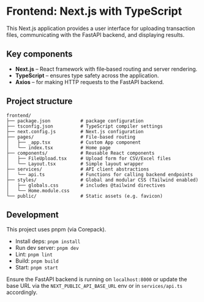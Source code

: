 # Frontend: Next.js with TypeScript

This Next.js application provides a user interface for uploading transaction
files, communicating with the FastAPI backend, and displaying results.

## Key components

- **Next.js** – React framework with file‑based routing and server rendering.
- **TypeScript** – ensures type safety across the application.
- **Axios** – for making HTTP requests to the FastAPI backend.

## Project structure

```
frontend/
├── package.json           # package configuration
├── tsconfig.json          # TypeScript compiler settings
├── next.config.js         # Next.js configuration
├── pages/                 # File‑based routing
│   ├── _app.tsx           # Custom App component
│   └── index.tsx          # Home page
├── components/            # Reusable React components
│   ├── FileUpload.tsx     # Upload form for CSV/Excel files
│   └── Layout.tsx         # Simple layout wrapper
├── services/              # API client abstractions
│   └── api.ts             # Functions for calling backend endpoints
├── styles/                # Global and modular CSS (Tailwind enabled)
│   ├── globals.css        # includes @tailwind directives
│   └── Home.module.css
└── public/                # Static assets (e.g. favicon)
```

## Development

This project uses pnpm (via Corepack).

- Install deps: `pnpm install`
- Run dev server: `pnpm dev`
- Lint: `pnpm lint`
- Build: `pnpm build`
- Start: `pnpm start`

Ensure the FastAPI backend is running on `localhost:8000` or update the base URL
via the `NEXT_PUBLIC_API_BASE_URL` env or in `services/api.ts` accordingly.